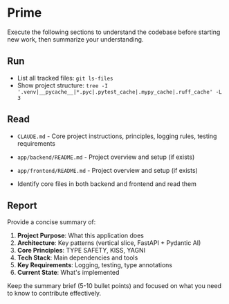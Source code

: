 # Prime

Execute the following sections to understand the codebase before starting new work, then summarize your understanding.

## Run

- List all tracked files: `git ls-files`
- Show project structure: `tree -I '.venv|__pycache__|*.pyc|.pytest_cache|.mypy_cache|.ruff_cache' -L 3`

## Read

- `CLAUDE.md` - Core project instructions, principles, logging rules, testing requirements
- `app/backend/README.md` - Project overview and setup (if exists)
- `app/frontend/README.md` - Project overview and setup (if exists)

- Identify core files in both backend and frontend and read them

## Report

Provide a concise summary of:

1. **Project Purpose**: What this application does
2. **Architecture**: Key patterns (vertical slice, FastAPI + Pydantic AI)
3. **Core Principles**: TYPE SAFETY, KISS, YAGNI
4. **Tech Stack**: Main dependencies and tools
5. **Key Requirements**: Logging, testing, type annotations
6. **Current State**: What's implemented

Keep the summary brief (5-10 bullet points) and focused on what you need to know to contribute effectively.
